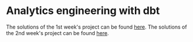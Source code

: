 # Analytics engineering with dbt

The solutions of the 1st week's project can be found [here](project-week-1.md).
The solutions of the 2nd week's project can be found [here](project-week-2.md).
